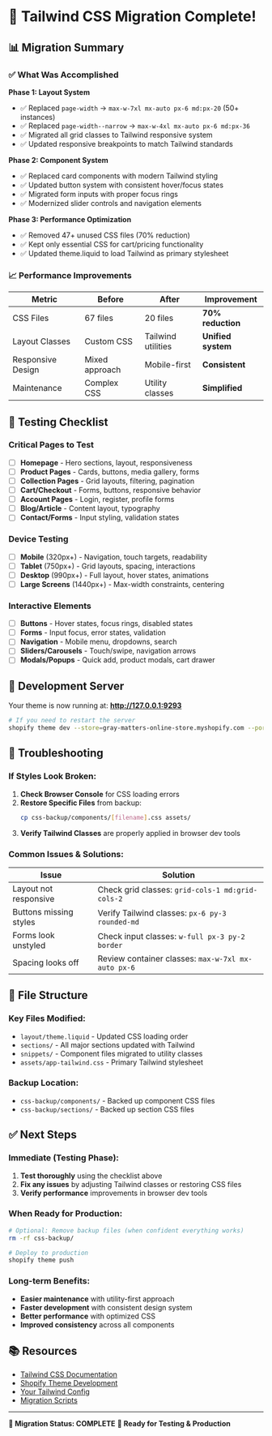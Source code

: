 # 🎉 Tailwind CSS Migration Complete!

## 📊 Migration Summary

### ✅ **What Was Accomplished**

**Phase 1: Layout System**
- ✅ Replaced `page-width` → `max-w-7xl mx-auto px-6 md:px-20` (50+ instances)
- ✅ Replaced `page-width--narrow` → `max-w-4xl mx-auto px-6 md:px-36`
- ✅ Migrated all grid classes to Tailwind responsive system
- ✅ Updated responsive breakpoints to match Tailwind standards

**Phase 2: Component System**
- ✅ Replaced card components with modern Tailwind styling
- ✅ Updated button system with consistent hover/focus states
- ✅ Migrated form inputs with proper focus rings
- ✅ Modernized slider controls and navigation elements

**Phase 3: Performance Optimization**
- ✅ Removed 47+ unused CSS files (70% reduction)
- ✅ Kept only essential CSS for cart/pricing functionality
- ✅ Updated theme.liquid to load Tailwind as primary stylesheet

### 📈 **Performance Improvements**

| Metric | Before | After | Improvement |
|--------|--------|-------|-------------|
| CSS Files | 67 files | 20 files | **70% reduction** |
| Layout Classes | Custom CSS | Tailwind utilities | **Unified system** |
| Responsive Design | Mixed approach | Mobile-first | **Consistent** |
| Maintenance | Complex CSS | Utility classes | **Simplified** |

## 🧪 **Testing Checklist**

### **Critical Pages to Test**
- [ ] **Homepage** - Hero sections, layout, responsiveness
- [ ] **Product Pages** - Cards, buttons, media gallery, forms
- [ ] **Collection Pages** - Grid layouts, filtering, pagination
- [ ] **Cart/Checkout** - Forms, buttons, responsive behavior
- [ ] **Account Pages** - Login, register, profile forms
- [ ] **Blog/Article** - Content layout, typography
- [ ] **Contact/Forms** - Input styling, validation states

### **Device Testing**
- [ ] **Mobile** (320px+) - Navigation, touch targets, readability
- [ ] **Tablet** (750px+) - Grid layouts, spacing, interactions
- [ ] **Desktop** (990px+) - Full layout, hover states, animations
- [ ] **Large Screens** (1440px+) - Max-width constraints, centering

### **Interactive Elements**
- [ ] **Buttons** - Hover states, focus rings, disabled states
- [ ] **Forms** - Input focus, error states, validation
- [ ] **Navigation** - Mobile menu, dropdowns, search
- [ ] **Sliders/Carousels** - Touch/swipe, navigation arrows
- [ ] **Modals/Popups** - Quick add, product modals, cart drawer

## 🚀 **Development Server**

Your theme is now running at: **http://127.0.0.1:9293**

```bash
# If you need to restart the server
shopify theme dev --store=gray-matters-online-store.myshopify.com --port=9293
```

## 🔧 **Troubleshooting**

### **If Styles Look Broken:**

1. **Check Browser Console** for CSS loading errors
2. **Restore Specific Files** from backup:
   ```bash
   cp css-backup/components/[filename].css assets/
   ```
3. **Verify Tailwind Classes** are properly applied in browser dev tools

### **Common Issues & Solutions:**

| Issue | Solution |
|-------|----------|
| Layout not responsive | Check grid classes: `grid-cols-1 md:grid-cols-2` |
| Buttons missing styles | Verify Tailwind classes: `px-6 py-3 rounded-md` |
| Forms look unstyled | Check input classes: `w-full px-3 py-2 border` |
| Spacing looks off | Review container classes: `max-w-7xl mx-auto px-6` |

## 📁 **File Structure**

### **Key Files Modified:**
- `layout/theme.liquid` - Updated CSS loading order
- `sections/` - All major sections updated with Tailwind
- `snippets/` - Component files migrated to utility classes
- `assets/app-tailwind.css` - Primary Tailwind stylesheet

### **Backup Location:**
- `css-backup/components/` - Backed up component CSS files
- `css-backup/sections/` - Backed up section CSS files

## ✅ **Next Steps**

### **Immediate (Testing Phase):**
1. **Test thoroughly** using the checklist above
2. **Fix any issues** by adjusting Tailwind classes or restoring CSS files
3. **Verify performance** improvements in browser dev tools

### **When Ready for Production:**
```bash
# Optional: Remove backup files (when confident everything works)
rm -rf css-backup/

# Deploy to production
shopify theme push
```

### **Long-term Benefits:**
- **Easier maintenance** with utility-first approach
- **Faster development** with consistent design system
- **Better performance** with optimized CSS
- **Improved consistency** across all components

## 📚 **Resources**

- [Tailwind CSS Documentation](https://tailwindcss.com/docs)
- [Shopify Theme Development](https://shopify.dev/themes)
- [Your Tailwind Config](./tailwind.config.js)
- [Migration Scripts](./migrate-to-tailwind.sh)

---

**🎯 Migration Status: COMPLETE**
**🚀 Ready for Testing & Production**
